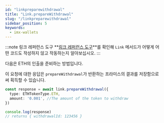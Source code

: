 ```yaml
---
id: "linkpreparewithdrawal"
title: "Link.prepareWithdrawal"
slug: "/linkpreparewithdrawal"
sidebar_position: 5
keywords:
  - imx-wallets
---
```


:::note 링크 레퍼런스 도구
**[링크 레퍼런스 도구](https://tools.immutable.com/link-reference/)**를 확인해 `Link` 메서드가 어떻게 어떤 코드도 작성하지 않고 작동하는지 알아보십시오.
:::

다음은 ETH의 인출을 준비하는 방법입니다.

이 요청에 대한 응답은 `prepareWithdrawal`가 반환하는 프라미스의 결과를 저장함으로써 획득할 수 있습니다.

```typescript
const response = await link.prepareWithdrawal({
  type: ETHTokenType.ETH,
  amount: '0.001', //The amount of the token to withdraw
})

console.log(response)
// returns { withdrawalId: 123456 }
```